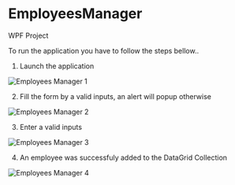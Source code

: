 # EmployeesManager
WPF Project

To run the application you have to follow the steps bellow..

1. Launch the application

![Employees Manager 1](https://github.com/BOUKRAYEA/EmployeesManager/assets/61976451/2c029569-8d25-4b51-a7b1-7c6eaceca34e)

2. Fill the form by a valid inputs, an alert will popup otherwise

![Employees Manager 2](https://github.com/BOUKRAYEA/EmployeesManager/assets/61976451/0a694fc2-56cf-4b8e-873e-5dd4bcb05ac6)

3. Enter a valid inputs

![Employees Manager 3](https://github.com/BOUKRAYEA/EmployeesManager/assets/61976451/fc0c3c0d-7867-4475-af86-6ae976e0ac49)

4. An employee was successfuly added to the DataGrid Collection

![Employees Manager 4](https://github.com/BOUKRAYEA/EmployeesManager/assets/61976451/6762ba2d-4130-4b39-9223-8e97990b4d3e)
